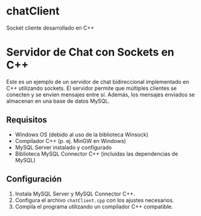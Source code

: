 # chatClient
Socket cliente desarrollado en C++
# Servidor de Chat con Sockets en C++

Este es un ejemplo de un servidor de chat bidireccional implementado en C++ utilizando sockets. El servidor permite que múltiples clientes se conecten y se envíen mensajes entre sí. Además, los mensajes enviados se almacenan en una base de datos MySQL.

## Requisitos

- Windows OS (debido al uso de la biblioteca Winsock)
- Compilador C++ (p. ej. MinGW en Windows)
- MySQL Server instalado y configurado
- Biblioteca MySQL Connector C++ (incluidas las dependencias de MySQL)

## Configuración

1. Instala MySQL Server y MySQL Connector C++.
2. Configura el archivo `chatClient.cpp` con los ajustes necesarios.
3. Compila el programa utilizando un compilador C++ compatible.
